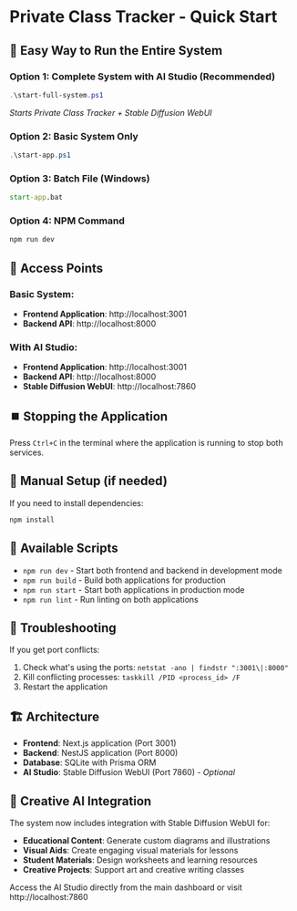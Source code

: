 # Private Class Tracker - Quick Start

## 🚀 Easy Way to Run the Entire System

### Option 1: Complete System with AI Studio (Recommended)
```powershell
.\start-full-system.ps1
```
*Starts Private Class Tracker + Stable Diffusion WebUI*

### Option 2: Basic System Only
```powershell
.\start-app.ps1
```

### Option 3: Batch File (Windows)
```cmd
start-app.bat
```

### Option 4: NPM Command
```bash
npm run dev
```

## 📍 Access Points

### Basic System:
- **Frontend Application**: http://localhost:3001
- **Backend API**: http://localhost:8000

### With AI Studio:
- **Frontend Application**: http://localhost:3001
- **Backend API**: http://localhost:8000
- **Stable Diffusion WebUI**: http://localhost:7860

## ⏹️ Stopping the Application

Press `Ctrl+C` in the terminal where the application is running to stop both services.

## 🔧 Manual Setup (if needed)

If you need to install dependencies:
```bash
npm install
```

## 📝 Available Scripts

- `npm run dev` - Start both frontend and backend in development mode
- `npm run build` - Build both applications for production
- `npm run start` - Start both applications in production mode
- `npm run lint` - Run linting on both applications

## 🐛 Troubleshooting

If you get port conflicts:
1. Check what's using the ports: `netstat -ano | findstr ":3001\|:8000"`
2. Kill conflicting processes: `taskkill /PID <process_id> /F`
3. Restart the application

## 🏗️ Architecture

- **Frontend**: Next.js application (Port 3001)
- **Backend**: NestJS application (Port 8000)
- **Database**: SQLite with Prisma ORM
- **AI Studio**: Stable Diffusion WebUI (Port 7860) - *Optional*

## 🎨 Creative AI Integration

The system now includes integration with Stable Diffusion WebUI for:
- **Educational Content**: Generate custom diagrams and illustrations
- **Visual Aids**: Create engaging visual materials for lessons
- **Student Materials**: Design worksheets and learning resources
- **Creative Projects**: Support art and creative writing classes

Access the AI Studio directly from the main dashboard or visit http://localhost:7860